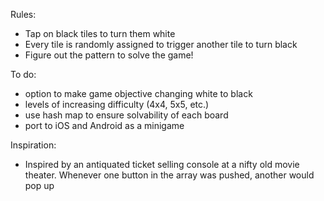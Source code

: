 Rules:
- Tap on black tiles to turn them white
- Every tile is randomly assigned to trigger another tile to turn black
- Figure out the pattern to solve the game!

To do:
- option to make game objective changing white to black
- levels of increasing difficulty (4x4, 5x5, etc.)
- use hash map to ensure solvability of each board
- port to iOS and Android as a minigame

Inspiration:
- Inspired by an antiquated ticket selling console at a nifty old movie theater. Whenever one button in the array was pushed, another would pop up
